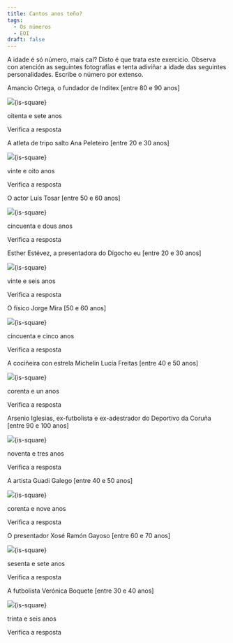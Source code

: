```yaml
---
title: Cantos anos teño?
tags:
  - Os números
  - EOI
draft: false
---
```

A idade é só número, mais cal? Disto é que trata este exercicio. Observa con atención as seguintes fotografías e tenta adiviñar a idade das seguintes personalidades. Escribe o número por extenso.

Amancio Ortega, o fundador de Inditex \[entre 80 e 90 anos]

![](/img/amancio_ortega.jpg){is-square}

<e-answer>oitenta e sete </e-answer> anos

<e-validate>Verifica a resposta</e-validate>


A atleta de tripo salto Ana Peleteiro [entre 20 e 30 anos]

![](/img/ana_peleteiro.jpg){is-square}

<e-answer>vinte e oito</e-answer> anos

<e-validate>Verifica a resposta</e-validate>


O actor Luís Tosar \[entre 50 e 60 anos]

![](/img/luis_tosar.jpg){is-square}

<e-answer>cincuenta e dous</e-answer> anos

<e-validate>Verifica a resposta</e-validate>


Esther Estévez, a presentadora do Dígocho eu  \[entre 20 e 30 anos]

![](/img/esther_estevez.jpg){is-square}

<e-answer>vinte e seis</e-answer> anos

<e-validate>Verifica a resposta</e-validate>


O físico Jorge Mira \[50 e 60 anos]

![](/img/jorge_mira.jpg){is-square}

<e-answer>cincuenta e cinco</e-answer> anos

<e-validate>Verifica a resposta</e-validate>


A cociñeira con estrela Michelin Lucía Freitas \[entre 40 e 50 anos]

![](/img/lucia_freitas.jpg){is-square}

<e-answer>corenta e un</e-answer> anos

<e-validate>Verifica a resposta</e-validate>


Arsenio Iglesias, ex-futbolista e ex-adestrador do Deportivo da Coruña \[entre 90 e 100 anos]

![](/img/arsenio_iglesias.jpg){is-square}

<e-answer>noventa e tres</e-answer> anos

<e-validate>Verifica a resposta</e-validate>


A artista Guadi Galego \[entre 40 e 50 anos]

![](/img/guadi_galego.jpg){is-square}

<e-answer>corenta e nove</e-answer> anos

<e-validate>Verifica a resposta</e-validate>


O presentador Xosé Ramón Gayoso \[entre 60 e 70 anos]

![](/img/xose_ramon_gayoso.jpg){is-square}

<e-answer>sesenta e sete</e-answer> anos

<e-validate>Verifica a resposta</e-validate>


A futbolista Verónica Boquete \[entre 30 e 40 anos]

![](/img/veronica_boquete.jpg){is-square}

<e-answer>trinta e seis</e-answer> anos

<e-validate>Verifica a resposta</e-validate>